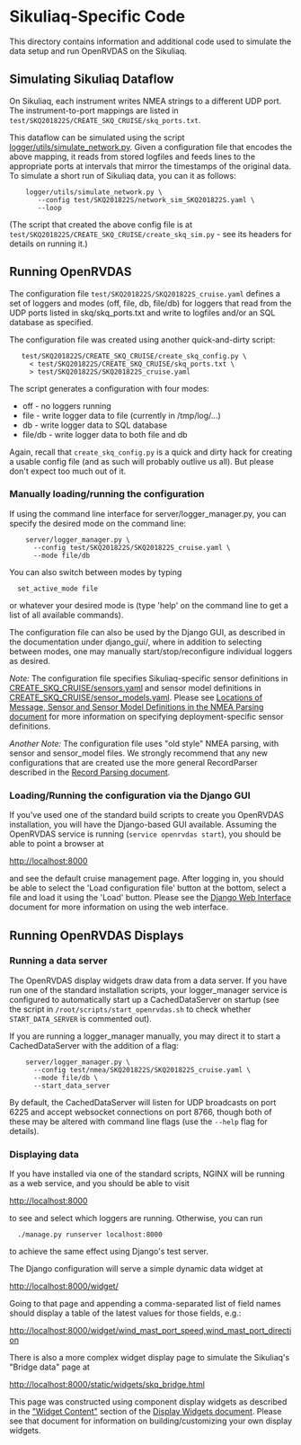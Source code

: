 # Sikuliaq-Specific Code

This directory contains information and additional code used to
simulate the data setup and run OpenRVDAS on the Sikuliaq.

## Simulating Sikuliaq Dataflow

On Sikuliaq, each instrument writes NMEA strings to a different UDP
port. The instrument-to-port mappings are listed in
``test/SKQ201822S/CREATE_SKQ_CRUISE/skq_ports.txt``.

This dataflow can be simulated using the script
[logger/utils/simulate_network.py](../../logger/utils/simulate_network.py). Given a configuration file that encodes the above mapping, it
reads from stored logfiles and feeds lines to the appropriate ports at
intervals that mirror the timestamps of the original data. To simulate
a short run of Sikuliaq data, you can it as follows:

```
    logger/utils/simulate_network.py \
       --config test/SKQ201822S/network_sim_SKQ201822S.yaml \
       --loop
```

(The script that created the above config file is at
``test/SKQ201822S/CREATE_SKQ_CRUISE/create_skq_sim.py`` - see its
headers for details on running it.)

## Running OpenRVDAS

The configuration file `test/SKQ201822S/SKQ201822S_cruise.yaml`
defines a set of loggers and modes (off, file, db, file/db) for
loggers that read from the UDP ports listed in skq/skq_ports.txt and
write to logfiles and/or an SQL database as specified.

The configuration file was created using another quick-and-dirty script:

```
   test/SKQ201822S/CREATE_SKQ_CRUISE/create_skq_config.py \
     < test/SKQ201822S/CREATE_SKQ_CRUISE/skq_ports.txt \
     > test/SKQ201822S/SKQ201822S_cruise.yaml
```

The script generates a configuration with four modes:

  - off - no loggers running
  - file - write logger data to file (currently in /tmp/log/...)
  - db - write logger data to SQL database
  - file/db - write logger data to both file and db

Again, recall that `create_skq_config.py` is a quick and dirty hack for
creating a usable config file (and as such will probably outlive us
all). But please don't expect too much out of it.

### Manually loading/running the configuration

If using the command line interface for server/logger_manager.py,
you can specify the desired mode on the command line:

```
    server/logger_manager.py \
      --config test/SKQ201822S/SKQ201822S_cruise.yaml \
      --mode file/db
```

You can also switch between modes by typing

```
  set_active_mode file
```

or whatever your desired mode is (type 'help' on the command line to get a list of all available commands).

The configuration file can also be used by the Django GUI, as
described in the documentation under django_gui/, where in addition to
selecting between modes, one may manually start/stop/reconfigure
individual loggers as desired.

*Note:* The configuration file specifies Sikuliaq-specific sensor
definitions in [CREATE\_SKQ\_CRUISE/sensors.yaml](CREATE_SKQ_CRUISE/sensors.yaml) and sensor model definitions
in [CREATE\_SKQ\_CRUISE/sensor_models.yaml](CREATE_SKQ_CRUISE/sensor_models.yaml). Please see [Locations of Message,
Sensor and Sensor Model Definitions in the NMEA Parsing
document](../../docs/nmea_parser.md#locations-of-message-sensor-and-sensor-model-definitions)
for more information on specifying deployment-specific sensor
definitions.

*Another Note:* The configuration file uses "old style" NMEA parsing, with sensor and sensor_model files. We strongly recommend that any new configurations that are created use the more general RecordParser described in the [Record Parsing document](../../docs/parsing).

### Loading/Running the configuration via the Django GUI

If you've used one of the standard build scripts to create you
OpenRVDAS installation, you will have the Django-based GUI
available. Assuming the OpenRVDAS service is running (```service
openrvdas start```), you should be able to point a browser at

   [http://localhost:8000](http://localhost:8000)

and see the default cruise management page. After logging in, you
should be able to select the 'Load configuration file' button at the
bottom, select a file and load it using the 'Load' button. Please see
the [Django Web Interface](../../docs/django_interface.md) document
for more information on using the web interface.

## Running OpenRVDAS Displays

### Running a data server

The OpenRVDAS display widgets draw data from a data server. If you
have run one of the standard installation scripts, your logger_manager
service is configured to automatically start up a CachedDataServer on
startup (see the script in ``/root/scripts/start_openrvdas.sh`` to
check whether ``START_DATA_SERVER`` is commented out).

If you are running a logger_manager manually, you may direct it to start a CachedDataServer with the addition of a flag:

```
    server/logger_manager.py \
      --config test/nmea/SKQ201822S/SKQ201822S_cruise.yaml \
      --mode file/db \
      --start_data_server
```
By default, the CachedDataServer will listen for UDP broadcasts on
port 6225 and accept websocket connections on port 8766, though both
of these may be altered with command line flags (use the ``--help``
flag for details).

### Displaying data

If you have installed via one of the standard scripts, NGINX will be
running as a web service, and you should be able to visit

   [http://localhost:8000](http://localhost:8000)

to see and select which loggers are running. Otherwise, you can run

```
  ./manage.py runserver localhost:8000
```
to achieve the same effect using Django's test server.

The Django configuration will serve a simple dynamic data widget at

   [http://localhost:8000/widget/](http://localhost:8000/widget/)

Going to that page and appending a comma-separated list of field names should display a table of the latest values for those fields, e.g.:

   [http://localhost:8000/widget/wind\_mast\_port\_speed,wind_mast\_port\_direction](http://localhost:8000/widget/wind_mast_port_speed,wind_mast_port_direction)

There is also a more complex widget display page to simulate the Sikuliaq's "Bridge data" page at

   [http://localhost:8000/static/widgets/skq\_bridge.html](http://localhost:8000/static/widgets/skq_bridge.html)

This page was constructed using component display widgets as described in the ["Widget Content"](../docs/display_widgets.md#widget-content) section of the [Display Widgets document](docs/display_widgets.md). Please see that document for information on building/customizing your own display widgets.
